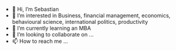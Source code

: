 - 👋 Hi, I’m Sebastian
- 👀 I’m interested in Business, financial management, economics, behavioural science, international politics, productivity
- 🌱 I’m currently learning an MBA
- 💞️ I’m looking to collaborate on ...
- 📫 How to reach me ...

<!---
svwildman/svwildman is a ✨ special ✨ repository because its `README.md` (this file) appears on your GitHub profile.
You can click the Preview link to take a look at your changes.
--->
